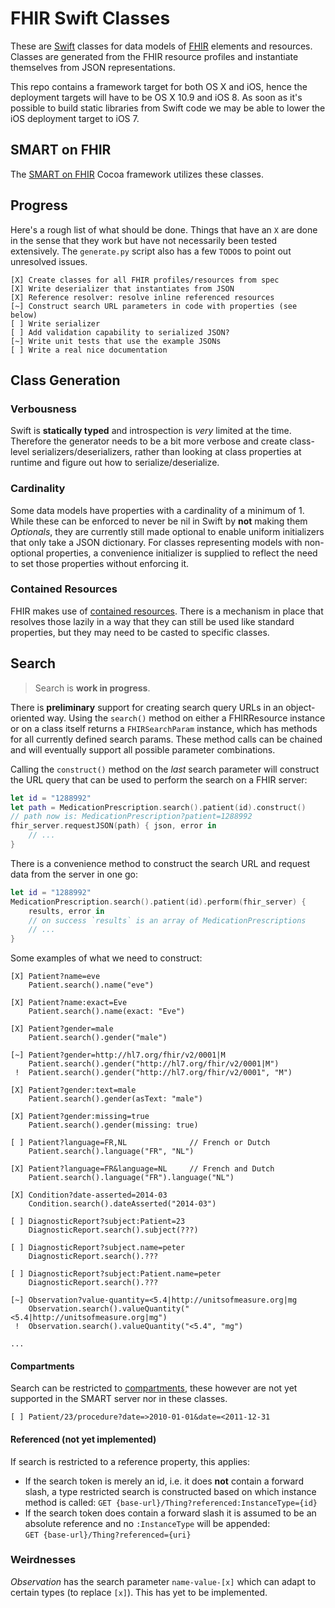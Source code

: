 FHIR Swift Classes
==================

These are [Swift](https://developer.apple.com/swift/) classes for data models of [FHIR](http://hl7.org/implement/standards/fhir/) elements and resources.
Classes are generated from the FHIR resource profiles and instantiate themselves from JSON representations.

This repo contains a framework target for both OS X and iOS, hence the deployment targets will have to be OS X 10.9 and iOS 8.
As soon as it's possible to build static libraries from Swift code we may be able to lower the iOS deployment target to iOS 7.


SMART on FHIR
-------------

The [SMART on FHIR](https://github.com/p2/SMART-on-FHIR-Cocoa) Cocoa framework utilizes these classes.


Progress
--------

Here's a rough list of what should be done.
Things that have an `X` are done in the sense that they work but have not necessarily been tested extensively.
The `generate.py` script also has a few `TODO`s to point out unresolved issues.

```
[X] Create classes for all FHIR profiles/resources from spec
[X] Write deserializer that instantiates from JSON
[X] Reference resolver: resolve inline referenced resources
[~] Construct search URL parameters in code with properties (see below)
[ ] Write serializer
[ ] Add validation capability to serialized JSON?
[~] Write unit tests that use the example JSONs
[ ] Write a real nice documentation
```


Class Generation
----------------

### Verbousness

Swift is **statically typed** and introspection is _very_ limited at the time.
Therefore the generator needs to be a bit more verbose and create class-level serializers/deserializers, rather than looking at class properties at runtime and figure out how to serialize/deserialize.

### Cardinality

Some data models have properties with a cardinality of a minimum of 1.
While these can be enforced to never be nil in Swift by **not** making them _Optionals_, they are currently still made optional to enable uniform initializers that only take a JSON dictionary.
For classes representing models with non-optional properties, a convenience initializer is supplied to reflect the need to set those properties without enforcing it.

### Contained Resources

FHIR makes use of [contained resources](http://hl7.org/implement/standards/fhir/references.html#contained).
There is a mechanism in place that resolves those lazily in a way that they can still be used like standard properties, but they may need to be casted to specific classes.


Search
------

> Search is **work in progress**.

There is **preliminary** support for creating search query URLs in an object-oriented way.
Using the `search()` method on either a FHIRResource instance or on a class itself returns a `FHIRSearchParam` instance, which has methods for all currently defined search params.
These method calls can be chained and will eventually support all possible parameter combinations.

Calling the `construct()` method on the _last_ search parameter will construct the URL query that can be used to perform the search on a FHIR server:

```swift
let id = "1288992"
let path = MedicationPrescription.search().patient(id).construct()
// path now is: MedicationPrescription?patient=1288992
fhir_server.requestJSON(path) { json, error in
    // ...
}
```

There is a convenience method to construct the search URL and request data from the server in one go:

```swift
let id = "1288992"
MedicationPrescription.search().patient(id).perform(fhir_server) {
    results, error in
    // on success `results` is an array of MedicationPrescriptions
    // ...
}
```

Some examples of what we need to construct:

```
[X] Patient?name=eve
    Patient.search().name("eve")

[X] Patient?name:exact=Eve
    Patient.search().name(exact: "Eve")

[X] Patient?gender=male
    Patient.search().gender("male")

[~] Patient?gender=http://hl7.org/fhir/v2/0001|M
    Patient.search().gender("http://hl7.org/fhir/v2/0001|M")
 !  Patient.search().gender("http://hl7.org/fhir/v2/0001", "M")

[X] Patient?gender:text=male
    Patient.search().gender(asText: "male")

[X] Patient?gender:missing=true
    Patient.search().gender(missing: true)

[ ] Patient?language=FR,NL              // French or Dutch
    Patient.search().language("FR", "NL")

[X] Patient?language=FR&language=NL     // French and Dutch
    Patient.search().language("FR").language("NL")

[X] Condition?date-asserted=2014-03
    Condition.search().dateAsserted("2014-03")

[ ] DiagnosticReport?subject:Patient=23
    DiagnosticReport.search().subject(???)

[ ] DiagnosticReport?subject.name=peter
    DiagnosticReport.search().???

[ ] DiagnosticReport?subject:Patient.name=peter
    DiagnosticReport.search().???

[~] Observation?value-quantity=<5.4|http://unitsofmeasure.org|mg
    Observation.search().valueQuantity("<5.4|http://unitsofmeasure.org|mg")
 !  Observation.search().valueQuantity("<5.4", "mg")

...
```

#### Compartments

Search can be restricted to [compartments](http://hl7.org/implement/standards/fhir/extras.html#compartment), these however are not yet supported in the SMART server nor in these classes.

```
[ ] Patient/23/procedure?date=>2010-01-01&date=<2011-12-31
```

#### Referenced (not yet implemented)

If search is restricted to a reference property, this applies:

- If the search token is merely an id, i.e. it does **not** contain a forward slash, a type restricted search is constructed based on which instance method is called:
    `GET {base-url}/Thing?referenced:InstanceType={id}`
- If the search token does contain a forward slash it is assumed to be an absolute reference and no `:InstanceType` will be appended:  
    `GET {base-url}/Thing?referenced={uri}`


### Weirdnesses

_Observation_ has the search parameter `name-value-[x]` which can adapt to certain types (to replace `[x]`).
This has yet to be implemented.
